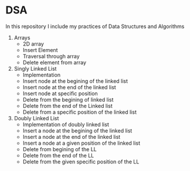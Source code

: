 # DSA

In this repository I include my practices of Data Structures and Algorithms
1. Arrays
     - 2D array
     - Insert Element
     - Traversal through array
     - Delete element from array
2. Singly Linked List
     - Implementation
     - Insert node at the begining of the linked list
     - Insert node at the end of the linked list
     - Insert node at specific position
     - Delete from the begining of linked list
     - Delete from the end of the Linked list
     - Delete from a specific position of the linked list
3. Doubly Linked List
     - Implementation of doubly linked list
     - Insert a node at the begining of the linked list
     - Insert a node at the end of the linked list
     - Insert a node at a given position of the linked list
     - Delete from begining of the LL
     - Delete from the end of the LL
     - Delete from the given specific position of the LL
